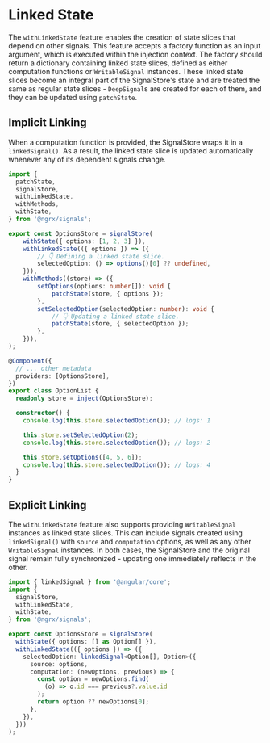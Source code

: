 # Linked State

The `withLinkedState` feature enables the creation of state slices that depend on other signals.
This feature accepts a factory function as an input argument, which is executed within the injection context.
The factory should return a dictionary containing linked state slices, defined as either computation functions or `WritableSignal` instances.
These linked state slices become an integral part of the SignalStore's state and are treated the same as regular state slices - `DeepSignal`s are created for each of them, and they can be updated using `patchState`.

## Implicit Linking

When a computation function is provided, the SignalStore wraps it in a `linkedSignal()`.
As a result, the linked state slice is updated automatically whenever any of its dependent signals change.

<ngrx-code-tabs>

<ngrx-code-example header="options-store.ts">

```ts
import {
  patchState,
  signalStore,
  withLinkedState,
  withMethods,
  withState,
} from '@ngrx/signals';

export const OptionsStore = signalStore(
    withState({ options: [1, 2, 3] }),
    withLinkedState(({ options }) => ({
        // 👇 Defining a linked state slice.
        selectedOption: () => options()[0] ?? undefined,
    })),
    withMethods((store) => ({
        setOptions(options: number[]): void {
            patchState(store, { options });
        },
        setSelectedOption(selectedOption: number): void {
            // 👇 Updating a linked state slice.
            patchState(store, { selectedOption });
        },
    })),
);
```

</ngrx-code-example>

<ngrx-code-example header="option-list.ts">

```ts
@Component({
  // ... other metadata
  providers: [OptionsStore],
})
export class OptionList {
  readonly store = inject(OptionsStore);

  constructor() {
    console.log(this.store.selectedOption()); // logs: 1

    this.store.setSelectedOption(2);
    console.log(this.store.selectedOption()); // logs: 2

    this.store.setOptions([4, 5, 6]);
    console.log(this.store.selectedOption()); // logs: 4
  }
}
```

</ngrx-code-example>

</ngrx-code-tabs>

## Explicit Linking

The `withLinkedState` feature also supports providing `WritableSignal` instances as linked state slices.
This can include signals created using `linkedSignal()` with `source` and `computation` options, as well as any other `WritableSignal` instances.
In both cases, the SignalStore and the original signal remain fully synchronized - updating one immediately reflects in the other.

<ngrx-code-example header="options-store.ts">

```ts
import { linkedSignal } from '@angular/core';
import {
  signalStore,
  withLinkedState,
  withState,
} from '@ngrx/signals';

export const OptionsStore = signalStore(
  withState({ options: [] as Option[] }),
  withLinkedState(({ options }) => ({
    selectedOption: linkedSignal<Option[], Option>({
      source: options,
      computation: (newOptions, previous) => {
        const option = newOptions.find(
          (o) => o.id === previous?.value.id
        );
        return option ?? newOptions[0];
      },
    }),
  }))
);
```

</ngrx-code-example>
